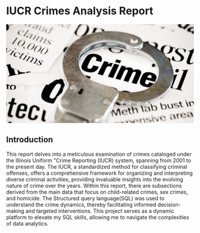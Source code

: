 # IUCR Crimes Analysis Report
![](https://github.com/temee0/Analyzing-crimes-under-IUCR-using-SQL/blob/main/front_page.jpg)

## Introduction
This report delves into a meticulous examination of crimes cataloged under the Illinois Uniform "Crime Reporting (IUCR) system, spanning from 2001 to the present day. The IUCR, a standardized method for classifying criminal offenses, offers a comprehensive framework for organizing and interpreting diverse criminal activities, providing invaluable insights into the evolving nature of crime over the years. Within this report, there are subsections derived from the main data that focus on child-related crimes, sex crimes, and homicide.
The Structured query language(SQL) was used to understand the crime dynamics, thereby facilitating informed decision-making and targeted interventions.
This project serves as a dynamic platform to elevate my SQL skills, allowing me to navigate the complexities of data analytics.
